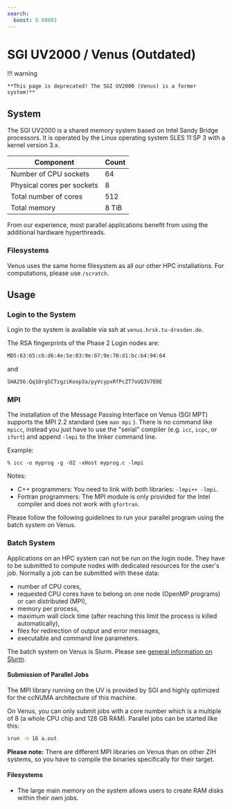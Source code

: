 ```yaml
---
search:
  boost: 0.00001
---
```


# SGI UV2000 / Venus (Outdated)

!!! warning

    **This page is deprecated! The SGI UV2000 (Venus) is a former system!**

## System

The SGI UV2000 is a shared memory system based on Intel Sandy Bridge processors. It is operated by
the Linux operating system SLES 11 SP 3 with a kernel version 3.x.

| Component                  | Count |
|----------------------------|-------|
| Number of CPU sockets      | 64    |
| Physical cores per sockets | 8     |
| Total number of cores      | 512   |
| Total memory               | 8 TiB |

From our experience, most parallel applications benefit from using the additional hardware
hyperthreads.

### Filesystems

Venus uses the same home filesystem as all our other HPC installations.
For computations, please use `/scratch`.

## Usage

### Login to the System

Login to the system is available via ssh at `venus.hrsk.tu-dresden.de`.

The RSA fingerprints of the Phase 2 Login nodes are:

```Bash
MD5:63:65:c6:d6:4e:5e:03:9e:07:9e:70:d1:bc:b4:94:64
```

and

```Bash
SHA256:Qq1OrgSCTzgziKoop3a/pyVcypxRfPcZT7oUQ3V7E0E
```

### MPI

The installation of the Message Passing Interface on Venus (SGI MPT) supports the MPI 2.2 standard
(see `man mpi` ). There is no command like `mpicc`, instead you just have to use the "serial"
compiler (e.g. `icc`, `icpc`, or `ifort`) and append `-lmpi` to the linker command line.

Example:

```console
% icc -o myprog -g -O2 -xHost myprog.c -lmpi
```

Notes:

- C++ programmers: You need to link with both libraries:
  `-lmpi++ -lmpi`.
- Fortran programmers: The MPI module is only provided for the Intel
  compiler and does not work with `gfortran`.

Please follow the following guidelines to run your parallel program using the batch system on Venus.

### Batch System

Applications on an HPC system can not be run on the login node. They have to be submitted to compute
nodes with dedicated resources for the user's job. Normally a job can be submitted with these data:

- number of CPU cores,
- requested CPU cores have to belong on one node (OpenMP programs) or
  can distributed (MPI),
- memory per process,
- maximum wall clock time (after reaching this limit the process is
  killed automatically),
- files for redirection of output and error messages,
- executable and command line parameters.

The batch system on Venus is Slurm. Please see
[general information on Slurm](../jobs_and_resources/slurm.md).

#### Submission of Parallel Jobs

The MPI library running on the UV is provided by SGI and highly optimized for the ccNUMA
architecture of this machine.

On Venus, you can only submit jobs with a core number which is a multiple of 8 (a whole CPU chip and
128 GB RAM). Parallel jobs can be started like this:

```Bash
srun -n 16 a.out
```

**Please note:** There are different MPI libraries on Venus than on other ZIH systems,
so you have to compile the binaries specifically for their target.

#### Filesystems

- The large main memory on the system allows users to create RAM disks
  within their own jobs.
